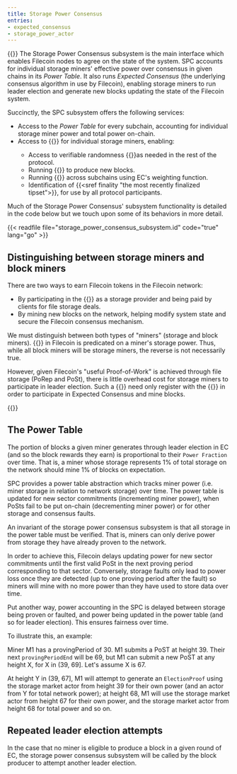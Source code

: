 ```yaml
---
title: Storage Power Consensus
entries:
- expected_consensus
- storage_power_actor
---
```


{{<label storage_power_consensus>}}
The Storage Power Consensus subsystem is the main interface which enables Filecoin nodes to agree on the state of the system. SPC accounts for individual storage miners' effective power over consensus in given chains in its _Power Table_. It also runs _Expected Consensus_ (the underlying consensus algorithm in use by Filecoin), enabling storage miners to run leader election and generate new blocks updating the state of the Filecoin system.

Succinctly, the SPC subsystem offers the following services:
- Access to the _Power Table_ for every subchain, accounting for individual storage miner power and total power on-chain.
- Access to {{<sref expected_consensus>}} for individual storage miners, enabling:
    - Access to verifiable randomness {{<sref tickets>}}as needed in the rest of the protocol. 
    - Running  {{<sref leader_election>}} to produce new blocks.
    - Running {{<sref chain_selection>}} across subchains using EC's weighting function. 
    - Identification of {{<sref finality "the most recently finalized tipset">}}, for use by all protocol participants.

Much of the Storage Power Consensus' subsystem functionality is detailed in the code below but we touch upon some of its behaviors in more detail.

{{< readfile file="storage_power_consensus_subsystem.id" code="true" lang="go" >}}

## Distinguishing between storage miners and block miners

There are two ways to earn Filecoin tokens in the Filecoin network: 
- By participating in the {{<sref storage_market>}} as a storage provider and being paid by clients for file storage deals.
- By mining new blocks on the network, helping modify system state and secure the Filecoin consensus mechanism.

We must distinguish between both types of "miners" (storage and block miners). {{<sref leader_election>}} in Filecoin is predicated on a miner's storage power. Thus, while all block miners will be storage miners, the reverse is not necessarily true.

However, given Filecoin's "useful Proof-of-Work" is achieved through file storage (PoRep and PoSt), there is little overhead cost for storage miners to participate in leader election. Such a {{<sref storage_miner_actor>}} need only register with the {{<sref storage_power_actor>}} in order to participate in Expected Consensus and mine blocks.

{{<label power_table>}}
## The Power Table

The portion of blocks a given miner generates through leader election in EC (and so the block rewards they earn) is proportional to their `Power Fraction` over time. That is, a miner whose storage represents 1% of total storage on the network should mine 1% of blocks on expectation.

SPC provides a power table abstraction which tracks miner power (i.e. miner storage in relation to network storage) over time. The power table is updated for new sector commitments (incrementing miner power), when PoSts fail to be put on-chain (decrementing miner power) or for other storage and consensus faults.

An invariant of the storage power consensus subsystem is that all storage in the power table must be verified. That is, miners can only derive power from storage they have already proven to the network. 

In order to achieve this, Filecoin delays updating power for new sector commitments until the first valid PoSt in the next proving period corresponding to that sector.
Conversely, storage faults only lead to power loss once they are detected (up to one proving period after the fault) so miners will mine with no more power than they have used to store data over time.

Put another way, power accounting in the SPC is delayed between storage being proven or faulted, and power being updated in the power table (and so for leader election). This ensures fairness over time.

To illustrate this, an example:

Miner M1 has a provingPeriod of 30. M1 submits a PoST at height 39. Their next `provingPeriodEnd` will be 69, but M1 can submit a new PoST at any height X, for X in (39, 69]. Let's assume X is 67.

At height Y in (39, 67], M1 will attempt to generate an `ElectionProof` using the storage market actor from height 39 for their own power (and an actor from Y for total network power); at height 68, M1 will use the storage market actor from height 67 for their own power, and the storage market actor from height 68 for total power and so on.

## Repeated leader election attempts

In the case that no miner is eligible to produce a block in a given round of EC, the storage power consensus subsystem will be called by the block producer to attempt another leader election.